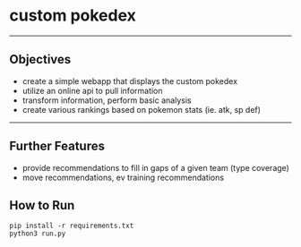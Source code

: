 # custom pokedex
---
## Objectives
- create a simple webapp that displays the custom pokedex
- utilize an online api to pull information
- transform information, perform basic analysis
- create various rankings based on pokemon stats (ie. atk, sp def)
---
## Further Features
- provide recommendations to fill in gaps of a given team (type coverage)
- move recommendations, ev training recommendations


## How to Run
```
pip install -r requirements.txt
python3 run.py
```